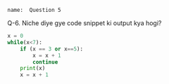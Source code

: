 ```ngMeta
name:  Question 5

```

Q-6. Niche diye gye code snippet ki output kya hogi?

```python
x = 0
while(x<7):
    if (x == 3 or x==5):
        x = x + 1
        continue
    print(x)
    x = x + 1
 ```
